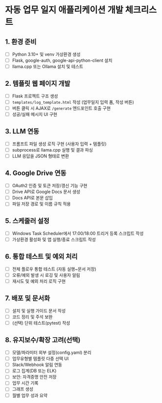 # 자동 업무 일지 애플리케이션 개발 체크리스트

## 1. 환경 준비
- [ ] Python 3.10+ 및 venv 가상환경 생성
- [ ] Flask, google-auth, google-api-python-client 설치
- [ ] llama.cpp 또는 Ollama 설치 및 테스트

## 2. 템플릿 웹 페이지 개발
- [ ] Flask 프로젝트 구조 생성
- [ ] `templates/log_template.html` 작성 (업무일지 입력 폼, 작성 버튼)
- [ ] 버튼 클릭 시 AJAX로 `/generate` 엔드포인트 호출 구현
- [ ] 성공/실패 메시지 UI 구현

## 3. LLM 연동
- [ ] 프롬프트 파일 생성 로직 구현 (사용자 입력 + 템플릿)
- [ ] subprocess로 llama.cpp 실행 및 결과 파싱
- [ ] LLM 응답을 JSON 형태로 변환

## 4. Google Drive 연동
- [ ] OAuth2 인증 및 토큰 저장/갱신 기능 구현
- [ ] Drive API로 Google Docs 문서 생성
- [ ] Docs API로 본문 삽입
- [ ] 파일 저장 경로 및 이름 규칙 적용

## 5. 스케줄러 설정
- [ ] Windows Task Scheduler에서 17:00/18:00 트리거 등록 스크립트 작성
- [ ] 가상환경 활성화 및 앱 실행/종료 스크립트 작성

## 6. 통합 테스트 및 예외 처리
- [ ] 전체 플로우 통합 테스트 (자동 실행~문서 저장)
- [ ] 오류/예외 발생 시 로깅 및 사용자 알림
- [ ] 재시도 및 예외 처리 로직 구현

## 7. 배포 및 문서화
- [ ] 설치 및 실행 가이드 문서 작성
- [ ] 코드 정리 및 주석 보완
- [ ] (선택) 단위 테스트(pytest) 작성

## 8. 유지보수/확장 고려(선택)
- [ ] 모델/파라미터 외부 설정(config.yaml) 분리
- [ ] 업무유형별 템플릿 다중 선택 UI
- [ ] Slack/Webhook 알림 연동
- [ ] 로그 집계(DB 또는 ELK)
- [ ] 보안: 자격증명 안전 저장
- [ ] 업무 시간 기록
- [ ] 그래프 생성
- [ ] 월별 업무 성과 요약
